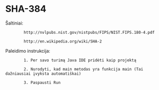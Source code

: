 # SHA-384
Šaltiniai: 

            http://nvlpubs.nist.gov/nistpubs/FIPS/NIST.FIPS.180-4.pdf
            
            http://en.wikipedia.org/wiki/SHA-2
            
Paleidimo instrukcija: 

            1. Per savo turimą Java IDE pridėti kaip projektą
            
            2. Nurodyti, kad main metodas yra funkcija main (Tai dažniausiai įvyksta automatiškai)
            
            3. Paspausti Run
